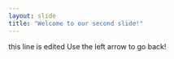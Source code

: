 ```yaml
---
layout: slide
title: "Welcome to our second slide!"
---
```

this line is edited
Use the left arrow to go back!

